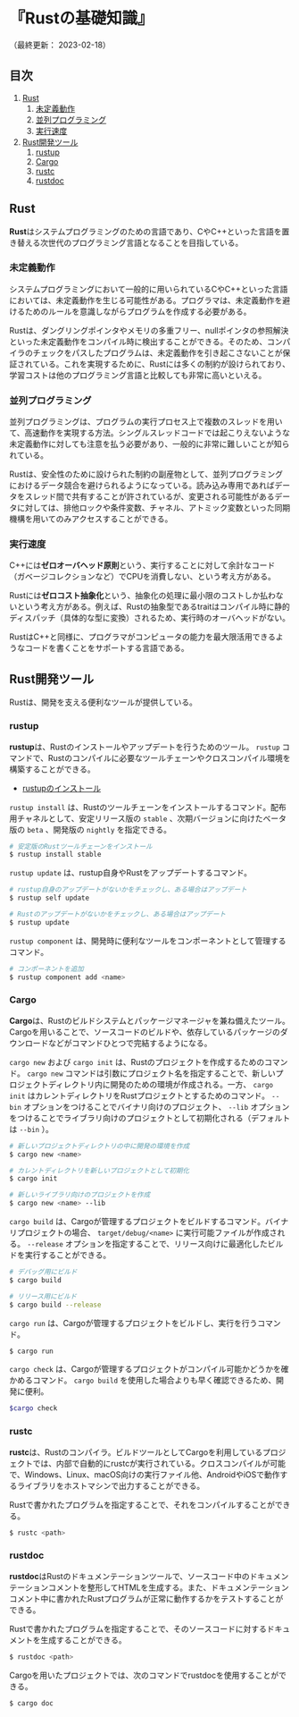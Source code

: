 # 『Rustの基礎知識』

（最終更新： 2023-02-18）


## 目次

1. [Rust](#rust)
	1. [未定義動作](#未定義動作)
	1. [並列プログラミング](#並列プログラミング)
	1. [実行速度](#実行速度)
1. [Rust開発ツール](#rust開発ツール)
	1. [rustup](#rustup)
	1. [Cargo](#cargo)
	1. [rustc](#rustc)
	1. [rustdoc](#rustdoc)


## Rust

**Rust**はシステムプログラミングのための言語であり、CやC++といった言語を置き替える次世代のプログラミング言語となることを目指している。

### 未定義動作

システムプログラミングにおいて一般的に用いられているCやC++といった言語においては、未定義動作を生じる可能性がある。プログラマは、未定義動作を避けるためのルールを意識しながらプログラムを作成する必要がある。

Rustは、ダングリングポインタやメモリの多重フリー、nullポインタの参照解決といった未定義動作をコンパイル時に検出することができる。そのため、コンパイラのチェックをパスしたプログラムは、未定義動作を引き起こさないことが保証されている。これを実現するために、Rustには多くの制約が設けられており、学習コストは他のプログラミング言語と比較しても非常に高いといえる。

### 並列プログラミング

並列プログラミングは、プログラムの実行プロセス上で複数のスレッドを用いて、高速動作を実現する方法。シングルスレッドコードでは起こりえないような未定義動作に対しても注意を払う必要があり、一般的に非常に難しいことが知られている。

Rustは、安全性のために設けられた制約の副産物として、並列プログラミングにおけるデータ競合を避けられるようになっている。読み込み専用であればデータをスレッド間で共有することが許されているが、変更される可能性があるデータに対しては、排他ロックや条件変数、チャネル、アトミック変数といった同期機構を用いてのみアクセスすることができる。

### 実行速度

C++には**ゼロオーバヘッド原則**という、実行することに対して余計なコード（ガベージコレクションなど）でCPUを消費しない、という考え方がある。

Rustには**ゼロコスト抽象化**という、抽象化の処理に最小限のコストしか払わないという考え方がある。例えば、Rustの抽象型であるtraitはコンパイル時に静的ディスパッチ（具体的な型に変換）されるため、実行時のオーバヘッドがない。

RustはC++と同様に、プログラマがコンピュータの能力を最大限活用できるようなコードを書くことをサポートする言語である。


## Rust開発ツール

Rustは、開発を支える便利なツールが提供している。

### rustup

**rustup**は、Rustのインストールやアップデートを行うためのツール。 `rustup` コマンドで、Rustのコンパイルに必要なツールチェーンやクロスコンパイル環境を構築することができる。

- [rustupのインストール](https://rustup.rs/)

`rustup install` は、Rustのツールチェーンをインストールするコマンド。配布用チャネルとして、安定リリース版の `stable` 、次期バージョンに向けたベータ版の `beta` 、開発版の `nightly` を指定できる。

```sh
# 安定版のRustツールチェーンをインストール
$ rustup install stable
```

`rustup update` は、rustup自身やRustをアップデートするコマンド。

```sh
# rustup自身のアップデートがないかをチェックし、ある場合はアップデート
$ rustup self update

# Rustのアップデートがないかをチェックし、ある場合はアップデート
$ rustup update
```

`rustup component` は、開発時に便利なツールをコンポーネントとして管理するコマンド。

```sh
# コンポーネントを追加
$ rustup component add <name>
```

### Cargo

**Cargo**は、Rustのビルドシステムとパッケージマネージャを兼ね備えたツール。Cargoを用いることで、ソースコードのビルドや、依存しているパッケージのダウンロードなどがコマンドひとつで完結するようになる。

`cargo new` および `cargo init` は、Rustのプロジェクトを作成するためのコマンド。 `cargo new` コマンドは引数にプロジェクト名を指定することで、新しいプロジェクトディレクトリ内に開発のための環境が作成される。一方、 `cargo init` はカレントディレクトリをRustプロジェクトとするためのコマンド。 `--bin` オプションをつけることでバイナリ向けのプロジェクト、 `--lib` オプションをつけることでライブラリ向けのプロジェクトとして初期化される（デフォルトは `--bin` ）。

```sh
# 新しいプロジェクトディレクトリの中に開発の環境を作成
$ cargo new <name>

# カレントディレクトリを新しいプロジェクトとして初期化
$ cargo init

# 新しいライブラリ向けのプロジェクトを作成
$ cargo new <name> --lib
```

`cargo build` は、Cargoが管理するプロジェクトをビルドするコマンド。バイナリプロジェクトの場合、 `target/debug/<name>` に実行可能ファイルが作成される。 `--release` オプションを指定することで、リリース向けに最適化したビルドを実行することができる。

```sh
# デバッグ用にビルド
$ cargo build

# リリース用にビルド
$ cargo build --release
```

`cargo run` は、Cargoが管理するプロジェクトをビルドし、実行を行うコマンド。

```sh
$ cargo run
```

`cargo check` は、Cargoが管理するプロジェクトがコンパイル可能かどうかを確かめるコマンド。 `cargo build` を使用した場合よりも早く確認できるため、開発に便利。

```sh
$cargo check
```

### rustc

**rustc**は、Rustのコンパイラ。ビルドツールとしてCargoを利用しているプロジェクトでは、内部で自動的にrustcが実行されている。クロスコンパイルが可能で、Windows、Linux、macOS向けの実行ファイル他、AndroidやiOSで動作するライブラリをホストマシンで出力することができる。

Rustで書かれたプログラムを指定することで、それをコンパイルすることができる。

```sh
$ rustc <path>
```

### rustdoc

**rustdoc**はRustのドキュメンテーションツールで、ソースコード中のドキュメンテーションコメントを整形してHTMLを生成する。また、ドキュメンテーションコメント中に書かれたRustプログラムが正常に動作するかをテストすることができる。

Rustで書かれたプログラムを指定することで、そのソースコードに対するドキュメントを生成することができる。

```sh
$ rustdoc <path>
```

Cargoを用いたプロジェクトでは、次のコマンドでrustdocを使用することができる。

```sh
$ cargo doc
```
